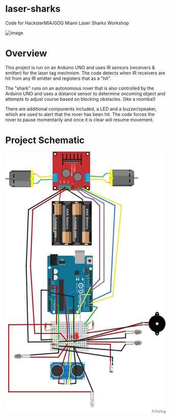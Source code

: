 # laser-sharks
Code for HacksterMIA/GDG Miami Laser Sharks Workshop

![image](https://secure.meetupstatic.com/photos/event/5/c/8/7/highres_483743687.jpeg)

# Overview
This project is run on an Arduino UNO and uses IR sensors (receivers & emitter) for the laser tag mechnism. The code detects when IR receivers are hit from any IR emitter and registers that as a "hit". 

The "shark" runs on an autonomous rover that is also controlled by the Arduino UNO and uses a distance sensor to determine oncoming object and attempts to adjust course based on blocking obstacles. (like a roomba!)

There are additional components included, a LED and a buzzer/speaker, which are used to alert that the rover has been hit. The code forces the rover to pause momentarily and once it is clear will resume movement.


# Project Schematic
![image](https://github.com/brandmooffin/laser-sharks/blob/master/laser_shark_sketch_bb.png?raw=true)
